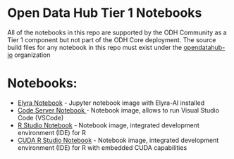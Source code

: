 Open Data Hub Tier 1 Notebooks
===

All of the notebooks in this repo are supported by the ODH Community as a Tier 1 component but not part of the ODH Core deployment.
The source build files for any notebook in this repo must exist under the [opendatahub-io](https://github.com/opendatahub-io) organization

Notebooks:
===
* [Elyra Notebook](https://github.com/opendatahub-io/s2i-lab-elyra) - Jupyter notebook image with Elyra-AI installed
* [Code Server Notebook ](https://github.com/opendatahub-io/notebooks/tree/main/codeserver) - Notebook image, allows to run Visual Studio Code (VSCode)
* [R Studio Notebook](https://github.com/opendatahub-io/notebooks/tree/main/rstudio) - Notebook image, integrated development environment (IDE) for R
* [CUDA R Studio Notebook](https://github.com/opendatahub-io/notebooks/tree/main/rstudio) - Notebook image, integrated development environment (IDE) for R with embedded CUDA capabilities
